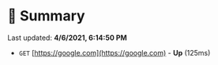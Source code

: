 # 📖 Summary
Last updated: **4/6/2021, 6:14:50 PM**

- `GET` [https://google.com](https://google.com) - **Up** (125ms)
